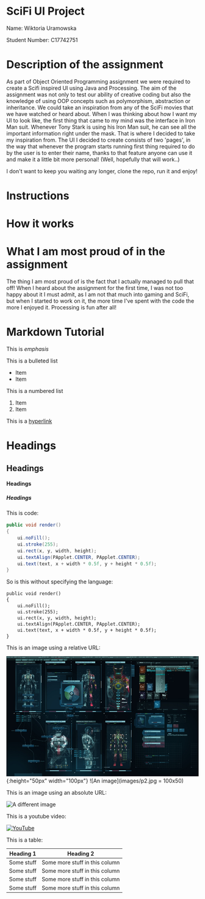 # SciFi UI Project

Name: Wiktoria Uramowska

Student Number: C17742751

# Description of the assignment

As part of Object Oriented Programming assignment we were required to create a Scifi inspired UI using Java and Processing.
The aim of the assignment was not only to test our ability of creative coding but also the knowledge of using OOP concepts 
such as polymorphism, abstraction or inheritance.
We could take an inspiration from any of the SciFi movies that we have watched or heard about.
When I was thinking about how I want my UI to look like, the first thing that came to my mind was the interface in Iron Man suit.
Whenever Tony Stark is using his Iron Man suit, he can see all the important information right under the mask.
That is where I decided to take my inspiration from. 
The UI I decided to create consists of two 'pages', in the way that whenever the program starts running first thing required to do by the user is to enter their name,
thanks to that feature anyone can use it and make it a little bit more personal! (Well, hopefully that will work..)

I don't want to keep you waiting any longer, clone the repo, run it and enjoy!

# Instructions

# How it works

# What I am most proud of in the assignment

The thing I am most proud of is the fact that I actually managed to pull that off!
When I heard about the assignment for the first time, I was not too happy about it I must admit, as I am not that much into gaming and SciFi, 
but when I started to work on it, the more time I've spent with the code the more I enjoyed it.
Processing is fun after all!

# Markdown Tutorial

This is *emphasis*

This is a bulleted list

- Item
- Item

This is a numbered list

1. Item
1. Item

This is a [hyperlink](http://bryanduggan.org)

# Headings
## Headings
#### Headings
##### Headings

This is code:

```Java
public void render()
{
	ui.noFill();
	ui.stroke(255);
	ui.rect(x, y, width, height);
	ui.textAlign(PApplet.CENTER, PApplet.CENTER);
	ui.text(text, x + width * 0.5f, y + height * 0.5f);
}
```

So is this without specifying the language:

```
public void render()
{
	ui.noFill();
	ui.stroke(255);
	ui.rect(x, y, width, height);
	ui.textAlign(PApplet.CENTER, PApplet.CENTER);
	ui.text(text, x + width * 0.5f, y + height * 0.5f);
}
```

This is an image using a relative URL:

![An image](images/p1.jpg){:height="50px" width="100px"}
![An image](images/p2.jpg = 100x50)

This is an image using an absolute URL:

![A different image](https://bryanduggandotorg.files.wordpress.com/2019/02/infinite-forms-00045.png?w=595&h=&zoom=2)

This is a youtube video:

[![YouTube](http://img.youtube.com/vi/J2kHSSFA4NU/0.jpg)](https://www.youtube.com/watch?v=J2kHSSFA4NU)

This is a table:

| Heading 1 | Heading 2 |
|-----------|-----------|
|Some stuff | Some more stuff in this column |
|Some stuff | Some more stuff in this column |
|Some stuff | Some more stuff in this column |
|Some stuff | Some more stuff in this column |


